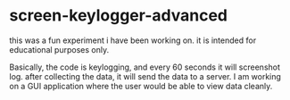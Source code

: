 # screen-keylogger-advanced
this was a fun experiment i have been working on. it is intended for educational purposes only.

Basically, the code is keylogging, and every 60 seconds it will screenshot log.
after collecting the data, it will send the data to a server.
I am working on a GUI application where the user would be able to view data cleanly.
